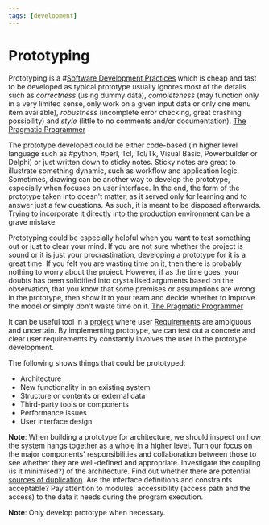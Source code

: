 ```yaml
---
tags: [development]
---
```


# Prototyping

Prototyping is a #[Software Development Practices](202207121011.md) which is cheap
and fast to be developed as typical prototype usually ignores most of the
details such as *correctness* (using dummy data), *completeness* (may function
only in a very limited sense, only work on a given input data or only one menu
item available), *robustness* (incomplete error checking, great crashing
possibility) and *style* (little to no comments and/or documentation).
[The Pragmatic Programmer](lit/@Hunt1999)

The prototype developed could be either code-based (in higher level language
such as #python, #perl, Tcl, Tcl/Tk, Visual Basic, Powerbuilder or Delphi) or
just written down to sticky notes. Sticky notes are great to illustrate
something dynamic, such as workflow and application logic. Sometimes, drawing
can be another way to develop the prototype, especially when focuses on user
interface. In the end, the form of the prototype taken into doesn't matter, as
it served only for learning and to answer just a few questions. As such, it is
meant to be disposed afterwards. Trying to incorporate it directly into the
production environment can be a grave mistake.

Prototyping could be especially helpful when you want to test something out or
just to clear your mind. If you are not sure whether the project is sound or it
is just your procrastination, developing a prototype for it is a great time. If
you felt you are wasting time on it, then there is probably nothing to worry
about the project. However, if as the time goes, your doubts has been solidified
into crystallised arguments based on the observation, that you know that some
premises or assumptions are wrong in the prototype, then show it to your team
and decide whether to improve the model or simply don't waste time on it.
[The Pragmatic Programmer](lit/@Hunt1999)

It can be useful tool in a [project](202303251009.md) where user
[Requirements](202303251303.md) are ambiguous and uncertain. By implementing
prototype, we can test out a concrete and clear user requirements by constantly
involves the user in the prototype development.

The following shows things that could be prototyped:
- Architecture
- New functionality in an existing system
- Structure or contents or external data
- Third-party tools or components
- Performance issues
- User interface design

**Note**: When building a prototype for architecture, we should inspect on how
the system hangs together as a whole in a higher level. Turn our focus on the
major components' responsibilities and collaboration between those to see
whether they are well-defined and appropriate. Investigate the coupling (is it
minimised?) of the architecture. Find out whether there are potential
[sources of duplication](202206171004.md). Are the interface definitions and
constraints acceptable? Pay attention to modules' accessibility (access path and
the access) to the data it needs during the program execution.

**Note**: Only develop prototype when necessary.
